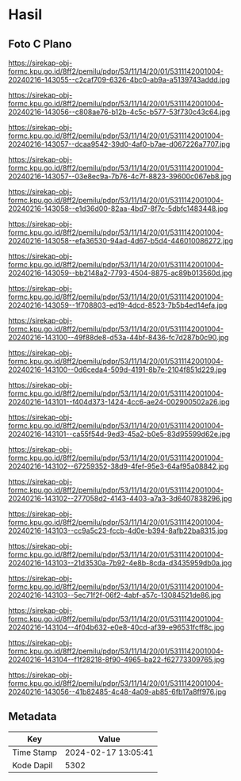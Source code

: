 # Hasil

## Foto C Plano

https://sirekap-obj-formc.kpu.go.id/8ff2/pemilu/pdpr/53/11/14/20/01/5311142001004-20240216-143055--c2caf709-6326-4bc0-ab9a-a5139743addd.jpg

https://sirekap-obj-formc.kpu.go.id/8ff2/pemilu/pdpr/53/11/14/20/01/5311142001004-20240216-143056--c808ae76-b12b-4c5c-b577-53f730c43c64.jpg

https://sirekap-obj-formc.kpu.go.id/8ff2/pemilu/pdpr/53/11/14/20/01/5311142001004-20240216-143057--dcaa9542-39d0-4af0-b7ae-d067226a7707.jpg

https://sirekap-obj-formc.kpu.go.id/8ff2/pemilu/pdpr/53/11/14/20/01/5311142001004-20240216-143057--03e8ec9a-7b76-4c7f-8823-39600c067eb8.jpg

https://sirekap-obj-formc.kpu.go.id/8ff2/pemilu/pdpr/53/11/14/20/01/5311142001004-20240216-143058--e1d36d00-82aa-4bd7-8f7c-5dbfc1483448.jpg

https://sirekap-obj-formc.kpu.go.id/8ff2/pemilu/pdpr/53/11/14/20/01/5311142001004-20240216-143058--efa36530-94ad-4d67-b5d4-446010086272.jpg

https://sirekap-obj-formc.kpu.go.id/8ff2/pemilu/pdpr/53/11/14/20/01/5311142001004-20240216-143059--bb2148a2-7793-4504-8875-ac89b013560d.jpg

https://sirekap-obj-formc.kpu.go.id/8ff2/pemilu/pdpr/53/11/14/20/01/5311142001004-20240216-143059--1f708803-ed19-4dcd-8523-7b5b4ed14efa.jpg

https://sirekap-obj-formc.kpu.go.id/8ff2/pemilu/pdpr/53/11/14/20/01/5311142001004-20240216-143100--49f88de8-d53a-44bf-8436-fc7d287b0c90.jpg

https://sirekap-obj-formc.kpu.go.id/8ff2/pemilu/pdpr/53/11/14/20/01/5311142001004-20240216-143100--0d6ceda4-509d-4191-8b7e-2104f851d229.jpg

https://sirekap-obj-formc.kpu.go.id/8ff2/pemilu/pdpr/53/11/14/20/01/5311142001004-20240216-143101--f404d373-1424-4cc6-ae24-002900502a26.jpg

https://sirekap-obj-formc.kpu.go.id/8ff2/pemilu/pdpr/53/11/14/20/01/5311142001004-20240216-143101--ca55f54d-9ed3-45a2-b0e5-83d95599d62e.jpg

https://sirekap-obj-formc.kpu.go.id/8ff2/pemilu/pdpr/53/11/14/20/01/5311142001004-20240216-143102--67259352-38d9-4fef-95e3-64af95a08842.jpg

https://sirekap-obj-formc.kpu.go.id/8ff2/pemilu/pdpr/53/11/14/20/01/5311142001004-20240216-143102--277058d2-4143-4403-a7a3-3d6407838296.jpg

https://sirekap-obj-formc.kpu.go.id/8ff2/pemilu/pdpr/53/11/14/20/01/5311142001004-20240216-143103--cc9a5c23-fccb-4d0e-b394-8afb22ba8315.jpg

https://sirekap-obj-formc.kpu.go.id/8ff2/pemilu/pdpr/53/11/14/20/01/5311142001004-20240216-143103--21d3530a-7b92-4e8b-8cda-d3435959db0a.jpg

https://sirekap-obj-formc.kpu.go.id/8ff2/pemilu/pdpr/53/11/14/20/01/5311142001004-20240216-143103--5ec71f2f-06f2-4abf-a57c-13084521de86.jpg

https://sirekap-obj-formc.kpu.go.id/8ff2/pemilu/pdpr/53/11/14/20/01/5311142001004-20240216-143104--4f04b632-e0e8-40cd-af39-e96531fcff8c.jpg

https://sirekap-obj-formc.kpu.go.id/8ff2/pemilu/pdpr/53/11/14/20/01/5311142001004-20240216-143104--f1f28218-8f90-4965-ba22-f62773309765.jpg

https://sirekap-obj-formc.kpu.go.id/8ff2/pemilu/pdpr/53/11/14/20/01/5311142001004-20240216-143056--41b82485-4c48-4a09-ab85-6fb17a8ff976.jpg


## Metadata

| Key        | Value               |
| ---------- | ------------------- |
| Time Stamp | 2024-02-17 13:05:41 |
| Kode Dapil | 5302                |



